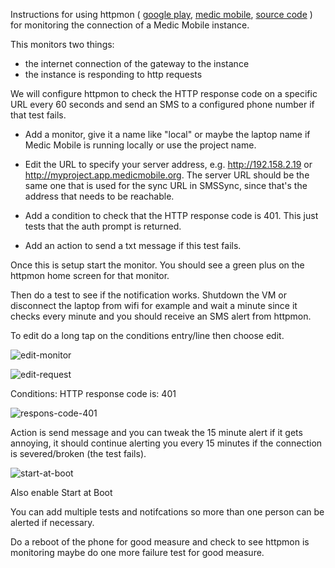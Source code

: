 Instructions for using httpmon (
[google play](https://play.google.com/store/apps/details?id=org.jtb.httpmon), 
[medic mobile](http://dev.medicmobile.org/downloads/monitoring/ManageMonitorsActivity-debug.apk),
[source code](https://code.google.com/p/httpmon/)
) for monitoring the connection of a Medic Mobile instance.

This monitors two things:
- the internet connection of the gateway to the instance
- the instance is responding to http requests

We will configure httpmon to check the HTTP response code on a specific URL
every 60 seconds and send an SMS to a configured phone number if that test
fails.

- Add a monitor, give it a name like "local" or maybe the laptop name if Medic
  Mobile is running locally or use the project name.

- Edit the URL to specify your server address, e.g. http://192.158.2.19 or
  http://myproject.app.medicmobile.org.  The server  URL should be the same one that is used for the sync URL in SMSSync, since that's the address that needs to be reachable.

- Add a condition to check that the HTTP response code is 401.  This just tests that the auth prompt is returned.

- Add an action to send a txt message if this test fails.

Once this is setup start the monitor.  You should see a green plus on the httpmon home screen for that monitor.

Then do  a test to see if the notification works. Shutdown the VM or disconnect
the laptop from wifi for example and wait a minute since it checks every minute
and you should receive an SMS alert from httpmon.

To edit do a long tap on the conditions entry/line then choose edit.

![edit-monitor](edit-monitor.png)

![edit-request](edit-request.png)

Conditions: HTTP response code is: 401

![respons-code-401](response-code-401.png)

Action is send message and you can tweak the 15 minute alert if it gets
annoying, it should continue alerting you every 15 minutes if the connection is
severed/broken (the test fails).

![start-at-boot](start-at-boot.png)

Also enable Start at Boot

You can add multiple tests and notifcations so more than one person can be
alerted if necessary.

Do a reboot of the phone for good measure and check to see httpmon is
monitoring maybe do one more failure test for good measure.

